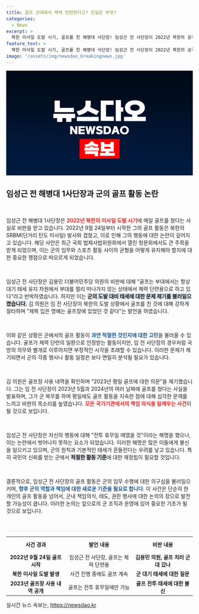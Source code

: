 ```yaml
---
title: 골프 군대에서 체력 단련한다고? 진실은 무엇?
categories:
  - News
excerpt: >
  북한 미사일 도발 시기, 골프를 친 해병대 사단장! 임성근 전 사단장이 2022년 북한의 공격 기간 동안 매일 골프를 쳤다는 논란이 불거졌다. 정치인들의 질타가 이어지는 가운데, 그의 해명이 가관이다. 클릭으로 진실을 확인하세요!
feature_text: >
  북한 미사일 도발 시기, 골프를 친 해병대 사단장! 임성근 전 사단장이 2022년 북한의 공격 기간 동안 매일 골프를 쳤다는 논란이 불거졌다. 정치인들의 질타가 이어지는 가운데, 그의 해명이 가관이다. 클릭으로 진실을 확인하세요!
image: '/assets/img/newsdao_breakingnews.jpg'
---
```


<p><img src="/assets/img/newsdao_breakingnews.jpg" alt="ranknews 속보" /></p>

<h2 data-ke-size="size26">임성근 전 해병대 1사단장과 군의 골프 활동 논란</h2>

<p data-ke-size="size16">&nbsp;</p>

<p>임성근 전 해병대 1사단장은 <b><span style="color: #ee2323;">2022년 북한의 미사일 도발 시기</span></b>에 매일 골프를 쳤다는 사실로 비판을 받고 있습니다. 2022년 9월 24일부터 시작한 그의 골프 활동은 북한의 SRBM(단거리 탄도 미사일) 발사와 겹쳤고, 이로 인해 그의 행동에 대한 논란이 깊어지고 있습니다. 해당 사안은 최근 국회 법제사법위원회에서 열린 청문회에서도 큰 주목을 받게 되었으며, 이는 군의 임무와 스포츠 활동 사이의 균형을 어떻게 유지해야 할지에 대한 중요한 쟁점으로 떠오르게 되었습니다.</p>

<p data-ke-size="size16">&nbsp;</p>

<p>임성근 전 사단장은 김용민 더불어민주당 의원의 비판에 대해 "골프는 부대에서는 항상 대기 태세 유지 차원에서 부대를 멀리 떠나가지 않는 상태에서 체력 단련용으로 하고 있다"라고 반박하였습니다. 하지만 이는 <b><span style="background-color: #21538527;">군의 도발 대비 태세에 대한 문제 제기를 불러일으켰습니다.</span></b> 김 의원은 임 전 사단장이 북한의 도발 상황에서 골프를 친 것에 대해 강하게 질타하며 "제복 입은 명예는 골프장에 있었던 것 같다"는 발언을 하였습니다. </p>

<p data-ke-size="size16">&nbsp;</p>

<p>이와 같은 상황은 군에서의 골프 활동이 <b><span style="color: #1a5490;">과연 적절한 것인지에 대한 고민</span></b>을 불러올 수 있습니다. 골프가 체력 단련의 일환으로 인정받는 활동이지만, 임 전 사단장의 경우처럼 국방의 의무와 별개로 이루어지면 부정적인 시각을 초래할 수 있습니다. 이러한 문제가 제기되면서 군의 각종 행사나 활동 일정은 보다 면밀히 분석될 필요가 있습니다.</p>

<p data-ke-size="size16">&nbsp;</p>

<p>김 의원은 골프장 사용 내역을 확인하며 "2023년 평일 골프에 대한 의문"을 제기했습니다. 그는 임 전 사단장이 2023년 5월과 2024년의 여러 날짜에 골프를 쳤다는 사실을 발표하며, 그가 군 복무를 하며 평일에도 골프 활동을 지속한 점에 대해 심각한 문제를 느끼고 비판의 목소리를 높였습니다. <b><span style="color: #ee2323;">모든 국가기관에서의 책임 의식을 일깨우는 사건</span></b>이 될 것으로 보입니다.</p>

<p data-ke-size="size16">&nbsp;</p>

<p>임성근 전 사단장은 자신의 행동에 대해 "전투 휴무일 때였을 것"이라는 해명을 했으나, 이는 논란에서 벗어나지 못하는 요소가 되었습니다. 이러한 해명은 많은 이들에게 불신을 일으키고 있으며, 군의 원칙과 기본적인 태세가 흔들린다는 우려를 낳고 있습니다. 특히 국민의 신뢰를 받는 군에서 <b><span style="background-color: #21538527;">적절한 활동 기준</span></b>에 대한 재정립이 필요할 것입니다.</p>

<p data-ke-size="size16">&nbsp;</p>

<p>결론적으로, 임성근 전 사단장의 골프 활동은 군의 임무 수행에 대한 의구심을 불러일으키며, <b><span style="color: #1a5490;">향후 군의 역할과 책임에 대한 새로운 기준을 필요로 합니다</span></b>. 이 사건은 단순히 한 개인의 골프 활동을 넘어서, 군내 책임의식, 태도, 권한 행사에 대한 논의의 장으로 발전할 가능성이 큽니다. 이러한 논의는 앞으로의 군 조직과 운영에 있어 중요한 기초가 될 것으로 보입니다. </p>

<p data-ke-size="size16">&nbsp;</p>

<p><hr style="height: 1px; border: none; background-color: #e5e5e5;"></hr></p>

<table style="border-collapse: collapse; width: 100%;">
<tr>
<td style="text-align: center; height: 37px;"><b>사건 경과</b></td>
<td style="text-align: center; height: 37px;"><b>발언 내용</b></td>
<td style="text-align: center; height: 37px;"><b>비판 내용</b></td>
</tr>
<tr>
<td style="text-align: center; height: 17px;"><b>2022년 9월 24일 골프 시작</b></td>
<td style="text-align: center; height: 17px;">임성근 전 사단장, 골프는 체력 단련용</td>
<td style="text-align: center; height: 17px;"><b>김용민 의원, 골프 치러 군대 갔나</b></td>
</tr>
<tr>
<td style="text-align: center; height: 17px;"><b>북한 미사일 도발 발생</b></td>
<td style="text-align: center; height: 17px;">사건 진행 중에도 골프 계속</td>
<td style="text-align: center; height: 17px;"><b>군 대기 태세에 대한 질문</b></td>
</tr>
<tr>
<td style="text-align: center; height: 17px;"><b>2023년 골프장 사용 내역 공개</b></td>
<td style="text-align: center; height: 17px;">골프는 전투 휴무일에만 가능</td>
<td style="text-align: center; height: 17px;"><b>골프 전투 태세에 대한 불신</b></td>
</tr>
</table>
실시간 뉴스 속보는, <a href="https://newsdao.kr" rel="dofollow">https://newsdao.kr</a>


